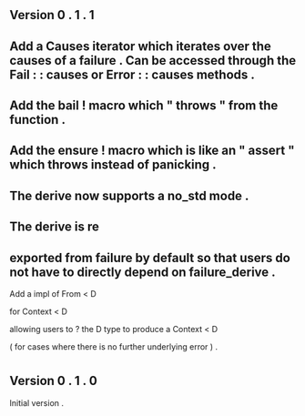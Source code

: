 #
Version
0
.
1
.
1
-
Add
a
Causes
iterator
which
iterates
over
the
causes
of
a
failure
.
Can
be
accessed
through
the
Fail
:
:
causes
or
Error
:
:
causes
methods
.
-
Add
the
bail
!
macro
which
"
throws
"
from
the
function
.
-
Add
the
ensure
!
macro
which
is
like
an
"
assert
"
which
throws
instead
of
panicking
.
-
The
derive
now
supports
a
no_std
mode
.
-
The
derive
is
re
-
exported
from
failure
by
default
so
that
users
do
not
have
to
directly
depend
on
failure_derive
.
-
Add
a
impl
of
From
<
D
>
for
Context
<
D
>
allowing
users
to
?
the
D
type
to
produce
a
Context
<
D
>
(
for
cases
where
there
is
no
further
underlying
error
)
.
#
Version
0
.
1
.
0
-
Initial
version
.
